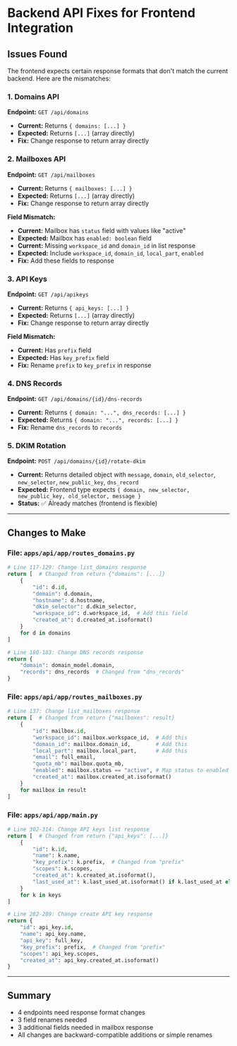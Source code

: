 # Backend API Fixes for Frontend Integration

## Issues Found

The frontend expects certain response formats that don't match the current backend. Here are the mismatches:

### 1. **Domains API**
**Endpoint:** `GET /api/domains`
- **Current:** Returns `{ domains: [...] }`
- **Expected:** Returns `[...]` (array directly)
- **Fix:** Change response to return array directly

### 2. **Mailboxes API**
**Endpoint:** `GET /api/mailboxes`
- **Current:** Returns `{ mailboxes: [...] }`
- **Expected:** Returns `[...]` (array directly)
- **Fix:** Change response to return array directly

**Field Mismatch:**
- **Current:** Mailbox has `status` field with values like "active"
- **Expected:** Mailbox has `enabled: boolean` field
- **Current:** Missing `workspace_id` and `domain_id` in list response
- **Expected:** Include `workspace_id`, `domain_id`, `local_part`, `enabled`
- **Fix:** Add these fields to response

### 3. **API Keys**
**Endpoint:** `GET /api/apikeys`
- **Current:** Returns `{ api_keys: [...] }`
- **Expected:** Returns `[...]` (array directly)
- **Fix:** Change response to return array directly

**Field Mismatch:**
- **Current:** Has `prefix` field
- **Expected:** Has `key_prefix` field
- **Fix:** Rename `prefix` to `key_prefix` in response

### 4. **DNS Records**
**Endpoint:** `GET /api/domains/{id}/dns-records`
- **Current:** Returns `{ domain: "...", dns_records: [...] }`
- **Expected:** Returns `{ domain: "...", records: [...] }`
- **Fix:** Rename `dns_records` to `records`

### 5. **DKIM Rotation**
**Endpoint:** `POST /api/domains/{id}/rotate-dkim`
- **Current:** Returns detailed object with `message`, `domain`, `old_selector`, `new_selector`, `new_public_key`, `dns_record`
- **Expected:** Frontend type expects `{ domain, new_selector, new_public_key, old_selector, message }`
- **Status:** ✅ Already matches (frontend is flexible)

---

## Changes to Make

### File: `apps/api/app/routes_domains.py`

```python
# Line 117-129: Change list_domains response
return [  # Changed from return {"domains": [...]}
    {
        "id": d.id,
        "domain": d.domain,
        "hostname": d.hostname,
        "dkim_selector": d.dkim_selector,
        "workspace_id": d.workspace_id,  # Add this field
        "created_at": d.created_at.isoformat()
    }
    for d in domains
]

# Line 180-183: Change DNS records response
return {
    "domain": domain_model.domain,
    "records": dns_records  # Changed from "dns_records"
}
```

### File: `apps/api/app/routes_mailboxes.py`

```python
# Line 137: Change list_mailboxes response
return [  # Changed from return {"mailboxes": result}
    {
        "id": mailbox.id,
        "workspace_id": mailbox.workspace_id,  # Add this
        "domain_id": mailbox.domain_id,        # Add this
        "local_part": mailbox.local_part,      # Add this
        "email": full_email,
        "quota_mb": mailbox.quota_mb,
        "enabled": mailbox.status == "active", # Map status to enabled
        "created_at": mailbox.created_at.isoformat()
    }
    for mailbox in result
]
```

### File: `apps/api/app/main.py`

```python
# Line 302-314: Change API keys list response
return [  # Changed from return {"api_keys": [...]}
    {
        "id": k.id,
        "name": k.name,
        "key_prefix": k.prefix,  # Changed from "prefix"
        "scopes": k.scopes,
        "created_at": k.created_at.isoformat(),
        "last_used_at": k.last_used_at.isoformat() if k.last_used_at else None
    }
    for k in keys
]

# Line 282-289: Change create API key response
return {
    "id": api_key.id,
    "name": api_key.name,
    "api_key": full_key,
    "key_prefix": prefix,  # Changed from "prefix"
    "scopes": api_key.scopes,
    "created_at": api_key.created_at.isoformat()
}
```

---

## Summary

- 4 endpoints need response format changes
- 3 field renames needed
- 3 additional fields needed in mailbox response
- All changes are backward-compatible additions or simple renames
